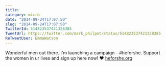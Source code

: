 ```yaml
---
title: 
category: micro
date: "2014-09-24T17:07:50"
slug: "2014-09-24T17:07:50"
TwitterId: 514823537421328385
TweetUrl: https://twitter.com/mark_philpot/status/514823537421328385
ReTweetUser: EmmaWatson
---
```


<i class="fa fa-retweet" aria-hidden="true"></i> Wonderful men out there. I'm launching a campaign - #heforshe. Support the women in ur lives and sign up here now! ❤️ [heforshe.org](http://heforshe.org)